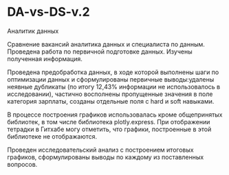 # DA-vs-DS-v.2
Аналитик данных

Сравнение вакансий аналитика данных и специалиста по данным. Проведена работа по первичной подготовке данных. Изучены полученная информация.

Проведена предобработка данных, в ходе которой выполнены шаги по оптимизации данных и сформулированы первичные выводы:удалены неявные дубликаты (по итогу 12,43% информации не использовалось в исследовании), частично восполнены пропущенные значения в поле категория зарплаты, созданы отдельные поля с hard и soft навыками.

В процессе построения графиков использовалась кроме общепринятых библиотек, в том числе библиотека plotly.express. При отображении тетрадки в Гитхабе могу отметить, что графики, построенные в этой библиотеке не отображаются.

Проведен исследовательский анализ с построением итоговых графиков, сформулированы выводы по каждому из поставленных вопросов.
